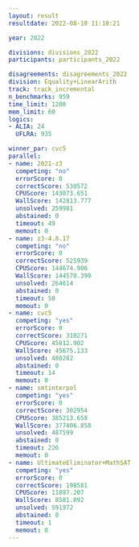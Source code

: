 ```yaml
---
layout: result
resultdate: 2022-08-10 11:18:21

year: 2022

divisions: divisions_2022
participants: participants_2022

disagreements: disagreements_2022
division: Equality+LinearArith
track: track_incremental
n_benchmarks: 959
time_limit: 1200
mem_limit: 60
logics:
- ALIA: 24
  UFLRA: 935

winner_par: cvc5
parallel:
- name: 2021-z3
  competing: "no"
  errorScore: 0
  correctScore: 530572
  CPUScore: 143073.651
  WallScore: 142813.777
  unsolved: 259981
  abstained: 0
  timeout: 49
  memout: 0
- name: z3-4.8.17
  competing: "no"
  errorScore: 0
  correctScore: 525939
  CPUScore: 144674.906
  WallScore: 144570.399
  unsolved: 264614
  abstained: 0
  timeout: 50
  memout: 0
- name: cvc5
  competing: "yes"
  errorScore: 0
  correctScore: 310271
  CPUScore: 45812.902
  WallScore: 45675.133
  unsolved: 480282
  abstained: 0
  timeout: 14
  memout: 0
- name: smtinterpol
  competing: "yes"
  errorScore: 0
  correctScore: 302954
  CPUScore: 385213.658
  WallScore: 377406.858
  unsolved: 487599
  abstained: 0
  timeout: 226
  memout: 0
- name: UltimateEliminator+MathSAT
  competing: "yes"
  errorScore: 0
  correctScore: 198581
  CPUScore: 11897.207
  WallScore: 8581.092
  unsolved: 591972
  abstained: 0
  timeout: 1
  memout: 0
---
```

